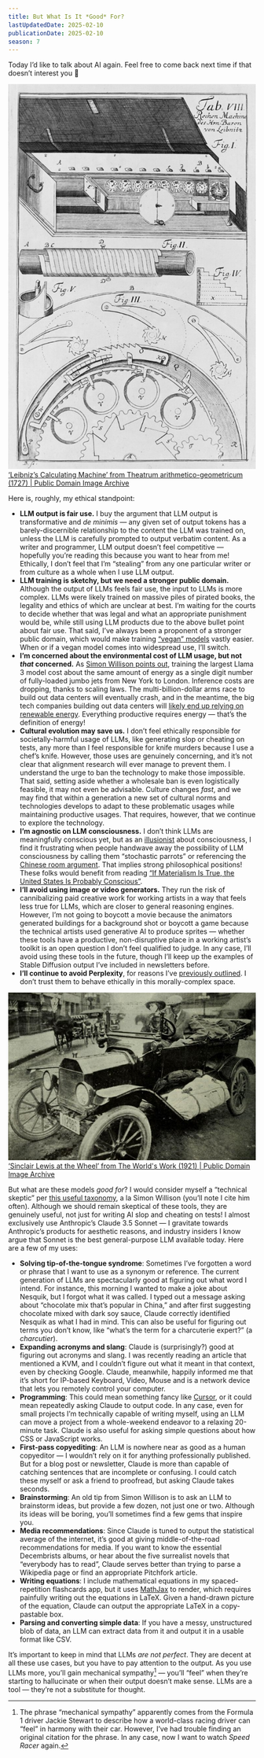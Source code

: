 ```yaml
---
title: But What Is It *Good* For?
lastUpdatedDate: 2025-02-10
publicationDate: 2025-02-10
season: 7
---
```


Today I’d like to talk about AI again. Feel free to come back next time if that doesn’t interest you 🙂

!["Leibniz’s Calculating Machine"](../../assets/newsletters/leibniz_calculating_machine.jpg)
[‘Leibniz’s Calculating Machine’ from Theatrum arithmetico-geometricum (1727) | Public Domain Image Archive](https://pdimagearchive.org/images/26152c15-8b32-4edb-980e-ffae030cceae/)

Here is, roughly, my ethical standpoint:

- **LLM output is fair use.** I buy the argument that LLM output is transformative and *de minimis* — any given set of output tokens has a barely-discernible relationship to the content the LLM was trained on, unless the LLM is carefully prompted to output verbatim content. As a writer and programmer, LLM output doesn’t feel competitive — hopefully you’re reading this because you want to hear from me! Ethically, I don’t feel that I’m “stealing” from any one particular writer or from culture as a whole when I use LLM output.
- ‌**LLM training is sketchy, but we need a stronger public domain.** Although the output of LLMs feels fair use, the input to LLMs is more complex. LLMs were likely trained on massive piles of pirated books, the legality and ethics of which are unclear at best. I’m waiting for the courts to decide whether that was legal and what an appropriate punishment would be, while still using LLM products due to the above bullet point about fair use. That said, I’ve always been a proponent of a stronger public domain, which would make training [“vegan” models](https://simonwillison.net/2024/Jan/25/fairly-trained-launches-certification-for-generative-ai-models-t/) vastly easier. When or if a vegan model comes into widespread use, I’ll switch.
- **I’m concerned about the environmental cost of LLM usage, but not *that* concerned.** As [Simon Willison points out](https://simonwillison.net/2024/Dec/31/llms-in-2024/#the-environmental-impact-got-better), training the largest Llama 3 model cost about the same amount of energy as a single digit number of fully-loaded jumbo jets from New York to London. Inference costs are dropping, thanks to scaling laws. The multi-billion-dollar arms race to build out data centers will eventually crash, and in the meantime, the big tech companies building out data centers will [likely end up relying on renewable energy](https://about.bnef.com/blog/liebreich-generative-ai-the-power-and-the-glory/). Everything productive requires energy — that’s the definition of energy!
- **Cultural evolution may save us.** I don’t feel ethically responsible for societally-harmful usage of LLMs, like generating slop or cheating on tests, any more than I feel responsible for knife murders because I use a chef’s knife. However, those uses are genuinely concerning, and it’s not clear that alignment research will ever manage to prevent them. I understand the urge to ban the technology to make those impossible. That said, setting aside whether a wholesale ban is even logistically feasible, it may not even be advisable. Culture changes *fast*, and we may find that within a generation a new set of cultural norms and technologies develops to adapt to these problematic usages while maintaining productive usages. That requires, however, that we continue to explore the technology.
- **I’m agnostic on LLM consciousness.** I don’t think LLMs are meaningfully conscious yet, but as an [illusionist](https://keithfrankish.github.io/articles/Frankish_Illusionism%20as%20a%20theory%20of%20consciousness_eprint.pdf) about consciousness, I find it frustrating when people handwave away the possibility of LLM consciousness by calling them “stochastic parrots” or referencing the [Chinese room argument](https://plato.stanford.edu/entrieS/chinese-room/). That implies strong philosophical positions! These folks would benefit from reading [“If Materialism Is True, the United States Is Probably Conscious”](https://faculty.ucr.edu/~eschwitz/SchwitzAbs/USAconscious.htm).
- **I’ll avoid using image or video generators.** They run the risk of cannibalizing paid creative work for working artists in a way that feels less true for LLMs, which are closer to general reasoning engines. However, I’m not going to boycott a movie because the animators generated buildings for a background shot or boycott a game because the technical artists used generative AI to produce sprites — whether these tools have a productive, non-disruptive place in a working artist’s toolkit is an open question I don’t feel qualified to judge. In any case, I’ll avoid using these tools in the future, though I’ll keep up the examples of Stable Diffusion output I’ve included in newsletters before.
- **I’ll continue to avoid Perplexity**, for reasons I’ve [previously outlined](https://rwblickhan.org/newsletters/perplexed-with-perplexity/). I don’t trust them to behave ethically in this morally-complex space.

![Sinclair Lewis at the Wheel](../../assets/newsletters/sinclair_lewis_car.jpg)
[‘Sinclair Lewis at the Wheel’ from The World's Work (1921) | Public Domain Image Archive](https://pdimagearchive.org/images/40573754-ed2d-4aa8-9fc1-6db7164a8bc6/)

But what are these models *good for*? I would consider myself a “technical skeptic” per [this useful taxonomy](https://buildcognitiveresonance.substack.com/i/152913051/technical-ai-skeptics), a la Simon Willison (you’ll note I cite him often). Although we should remain skeptical of these tools, they are genuinely useful, not just for writing AI slop and cheating on tests! I almost exclusively use Anthropic’s Claude 3.5 Sonnet — I gravitate towards Anthropic’s products for aesthetic reasons, and industry insiders I know argue that Sonnet is the best general-purpose LLM available today. Here are a few of my uses:

- **Solving tip-of-the-tongue syndrome**: Sometimes I’ve forgotten a word or phrase that I want to use as a synonym or reference. The current generation of LLMs are spectacularly good at figuring out what word I intend. For instance, this morning I wanted to make a joke about Nesquik, but I forgot what it was called. I typed out a message asking about “chocolate mix that’s popular in China,” and after first suggesting chocolate mixed with dark soy sauce, Claude correctly identified Nesquik as what I had in mind. This can also be useful for figuring out terms you don’t know, like “what’s the term for a charcuterie expert?” (a *charcutier*).
- **Expanding acronyms and slang**: Claude is (surprisingly?) good at figuring out acronyms and slang. I was recently reading an article that mentioned a KVM, and I couldn’t figure out what it meant in that context, even by checking Google. Claude, meanwhile, happily informed me that it’s short for IP-based Keyboard, Video, Mouse and is a network device that lets you remotely control your computer.
- **Programming**: This could mean something fancy like [Cursor](https://www.cursor.com), or it could mean repeatedly asking Claude to output code. In any case, even for small projects I’m technically capable of writing myself, using an LLM can move a project from a whole-weekend endeavor to a relaxing 20-minute task. Claude is also useful for asking simple questions about how CSS or JavaScript works.
- **First-pass copyediting**: An LLM is nowhere near as good as a human copyeditor — I wouldn’t rely on it for anything professionally published. But for a blog post or newsletter, Claude is more than capable of catching sentences that are incomplete or confusing. I could catch these myself or ask a friend to proofread, but asking Claude takes seconds.
- **Brainstorming**: An old tip from Simon Willison is to ask an LLM to brainstorm ideas, but provide a few dozen, not just one or two. Although its ideas will be boring, you’ll sometimes find a few gems that inspire you.
- **Media recommendations**: Since Claude is tuned to output the statistical average of the internet, it’s good at giving middle-of-the-road recommendations for media. If you want to know the essential Decembrists albums, or hear about the five surrealist novels that “everybody has to read”, Claude serves better than trying to parse a Wikipedia page or find an appropriate Pitchfork article.
- **Writing equations**: I include mathematical equations in my spaced-repetition flashcards app, but it uses [MathJax](https://www.mathjax.org) to render, which requires painfully writing out the equations in LaTeX. Given a hand-drawn picture of the equation, Claude can output the appropriate LaTeX in a copy-pastable box.
- **Parsing and converting simple data**: If you have a messy, unstructured blob of data, an LLM can extract data from it and output it in a usable format like CSV.

It’s important to keep in mind that LLMs *are not perfect*. They are decent at all these use cases, but you have to pay attention to the output. As you use LLMs more, you’ll gain mechanical sympathy[^sympathy] — you’ll “feel” when they’re starting to hallucinate or when their output doesn’t make sense. LLMs are a tool — they’re not a substitute for thought.

[^sympathy]: The phrase “mechanical sympathy” apparently comes from the Formula 1 driver Jackie Stewart to describe how a world-class racing driver can “feel” in harmony with their car. However, I’ve had trouble finding an original citation for the phrase. In any case, now I want to watch *Speed Racer* again.